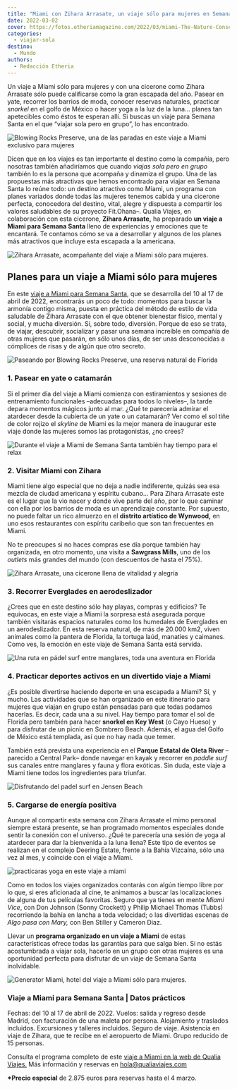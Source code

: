 ```yaml
---
title: "Miami con Zihara Arrasate, un viaje sólo para mujeres en Semana Santa"
date: 2022-03-02
cover: https://fotos.etheriamagazine.com/2022/03/miami-The-Nature-Conservancy-Blowing-Rocks-Preserve.jpg
categories: 
  - viajar-sola
destino: 
  - Mundo
authors: 
  - Redacción Etheria
---
```


Un viaje a Miami sólo para mujeres y con una cicerone como Zihara Arrasate sólo puede calificarse como la gran escapada del año. Pasear en yate, recorrer los barrios de moda, conocer reservas naturales, practicar _snorkel_ en el golfo de México o hacer yoga a la luz de la luna... planes tan apetecibles como éstos te esperan allí. Si buscas un viaje para Semana Santa en el que “viajar sola pero en grupo”, lo has encontrado.

![Blowing Rocks Preserve, una de las paradas en este viaje a Miami exclusivo para mujeres](https://fotos.etheriamagazine.com/2022/03/miami-The-Nature-Conservancy-Blowing-Rocks-Preserve.jpg "Blowing Rocks Preserve, una de las paradas en este viaje a Miami exclusivo para mujeres.")

Dicen que en los viajes es tan importante el destino como la compañía, pero nosotras 
también añadiríamos que cuando _viajas sola pero en grupo_ también lo es la persona que 
acompaña y dinamiza el grupo. Una de las propuestas más atractivas que hemos encontrado 
para viajar en Semana Santa lo reúne todo: un destino atractivo como Miami, un programa 
con planes variados donde todas las mujeres tenemos cabida y una cicerone perfecta, 
conocedora del destino, vital, alegre y dispuesta a compartir los valores saludables de 
su proyecto Fit.Ohana–. Qualia Viajes, en colaboración con esta cicerone, **Zihara 
Arrasate,** ha preparado **un viaje a Miami para Semana Santa** lleno de experiencias y 
emociones que te encantará. Te contamos cómo se va a desarrollar y algunos de los planes 
más atractivos que incluye esta escapada a la americana. 

![Zihara Arrasate, acompañante del viaje a Miami sólo para mujeres.](https://fotos.etheriamagazine.com/2022/03/zihara-arrasate-miami.jpg "Zihara Arrasate, acompañante del viaje a Miami sólo para mujeres.")

## Planes para un viaje a Miami sólo para mujeres

En este [viaje a Miami para Semana 
Santa](https://qualiaviajes.com/norteamerica/estados-unidos/), que se desarrolla del 10 
al 17 de abril de 2022, encontrarás un poco de todo: momentos para buscar la armonía 
contigo misma, puesta en práctica del método de estilo de vida saludable de Zihara 
Arrasate con el que obtener bienestar físico, mental y social, y mucha diversión. Sí, 
sobre todo, diversión. Porque de eso se trata, de viajar, descubrir, socializar y pasar 
una semana increíble en compañía de otras mujeres que pasarán, en sólo unos días, de ser 
unas desconocidas a cómplices de risas y de algún que otro secreto. 

![Paseando por Blowing Rocks Preserve, una reserva natural de Florida](https://fotos.etheriamagazine.com/2022/03/The-Nature-Conservancy-Blowing-Rocks-Preserve.jpg "Paseando por Blowing Rocks Preserve, una reserva natural de Florida.")

### 1\. Pasear en yate o catamarán

Si el primer día del viaje a Miami comienza con estiramientos y sesiones de 
entrenamiento funcionales –adecuadas para todos lo niveles–, la tarde depara momentos 
mágicos junto al mar. ¿Qué te parecería admirar el atardecer desde la cubierta de un 
yate o un catamarán? Ver como el sol tiñe de color rojizo el _skyline_ de Miami es la 
mejor manera de inaugurar este viaje donde las mujeres somos las protagonistas, ¿no 
crees? 

![Durante el viaje a Miami de Semana Santa también hay tiempo para el relax](https://fotos.etheriamagazine.com/2022/03/viaje-amigas-miami.jpg "Durante el viaje a Miami de Semana Santa también hay tiempo para el relax.")

### 2\. Visitar Miami con Zihara

Miami tiene algo especial que no deja a nadie indiferente, quizás sea esa mezcla de 
ciudad americana y espíritu cubano... Para Zihara Arrasate este es el lugar que la vio 
nacer y donde vive parte del año, por lo que caminar con ella por los barrios de moda es 
un aprendizaje constante. Por supuesto, no puede faltar un rico almuerzo en el 
**distrito artístico de Wynwood,** en uno esos restaurantes con espíritu caribeño que 
son tan frecuentes en Miami. 

No te preocupes si no haces compras ese día porque también hay organizada, en otro 
momento, una visita a **Sawgrass Mills**, uno de los _outlets_ más grandes del mundo 
(con descuentos de hasta el 75%). 

![Zihara Arrasate, una cicerone llena de vitalidad y alegría](https://fotos.etheriamagazine.com/2022/03/viaje-grupo-mujeres-zihara.jpg "Zihara Arrasate, una cicerone llena de vitalidad y alegría.")

### 3\. Recorrer Everglades en aerodeslizador

¿Crees que en este destino sólo hay playas, compras y edificios? Te equivocas, en este 
viaje a Miami la sorpresa está asegurada porque también visitarás espacios naturales 
como los humedales de Everglades en un aerodeslizador. En esta reserva natural, de más 
de 20.000 km2, viven animales como la pantera de Florida, la tortuga laúd, manatíes y 
caimanes. Como ves, la emoción en este viaje de Semana Santa está servida. 

![Una ruta en pádel surf entre manglares, toda una aventura en Florida](https://fotos.etheriamagazine.com/2022/03/viaje-miami-yoga-padel-surf.jpg "Una ruta entre manglares, toda una aventura en Florida.")

### 4\. Practicar deportes activos en un divertido viaje a Miami

¿Es posible divertirse haciendo deporte en una escapada a Miami? Sí, y mucho. Las 
actividades que se han organizado en este itinerario para mujeres que viajan en grupo 
están pensadas para que todas podamos hacerlas. Es decir, cada una a su nivel. Hay 
tiempo para tomar el sol de Florida pero también para hacer **snorkel en Key West** (o 
Cayo Hueso) y para disfrutar de un picnic en Sombrero Beach. Además, el agua del Golfo 
de México está templada, así que no hay nada que temer. 

También está prevista una experiencia en el **Parque Estatal de Oleta River** –parecido 
a Central Park– donde navegar en kayak y recorrer en _paddle surf_ sus canales entre 
manglares y fauna y flora exóticas. Sin duda, este viaje a Miami tiene todos los 
ingredientes para triunfar. 

![Disfrutando del padel surf en Jensen Beach](https://fotos.etheriamagazine.com/2022/03/Paddleboarding-in-Jensen-Beach.jpg "Disfrutando del paddle surf en Jensen Beach.")

### 5\. Cargarse de energía positiva

Aunque al compartir esta semana con Zihara Arrasate el mimo personal siempre estará 
presente, se han programado momentos especiales donde sentir la conexión con el 
universo. ¿Qué te parecería una sesión de yoga al atardecer para dar la bienvenida a la 
luna llena? Este tipo de eventos se realizan en el complejo Deering Estate, frente a la 
Bahía Vizcaína, sólo una vez al mes, y coincide con el viaje a Miami. 

![practicaras yoga en este viaje a miami](https://fotos.etheriamagazine.com/2022/03/yoga-naturaleza-miami.jpg "El yoga y la meditación son actividades que benefician a tu salud.")

Como en todos los viajes organizados contarás con algún tiempo libre por lo que, si eres 
aficionada al cine, te animamos a buscar las localizaciones de alguna de tus películas 
favoritas. Seguro que ya tienes en mente _Miami Vice_, con Don Johnson (Sonny Crockett) 
y Philip Michael Thomas (Tubbs) recorriendo la bahía en lancha a toda velocidad; o las 
divertidas escenas de _­­Algo pasa con Mary,_ con Ben Stiller y Cameron Diaz. 

Llevar un **programa organizado en un viaje a Miami** de estas características ofrece 
todas las garantías para que salga bien. Si no estás acostumbrada a viajar sola, hacerlo 
en un grupo con otras mujeres es una oportunidad perfecta para disfrutar de un viaje de 
Semana Santa inolvidable. 

![Generator Miami, hotel del viaje a Miami sólo para mujeres.](https://fotos.etheriamagazine.com/2022/03/viaje-miami-hotel.jpg "Generator Miami, hotel del viaje a Miami sólo para mujeres.")

### Viaje a Miami para Semana Santa | Datos prácticos

Fechas: del 10 al 17 de abril de 2022. Vuelos: salida y regreso desde Madrid, con 
facturación de una maleta por persona. Alojamiento y traslados incluidos. Excursiones y 
talleres incluidos. Seguro de viaje. Asistencia en viaje de Zihara, que te recibe en el 
aeropuerto de Miami. Grupo reducido de 15 personas. 

Consulta el programa completo de este [viaje a Miami en la web de Qualia 
Viajes.](https://qualiaviajes.com/norteamerica/estados-unidos/) Más información y 
reservas en hola@qualiaviajes.com 

**\*Precio especial** de 2.875 euros para reservas hasta el 4 marzo.
